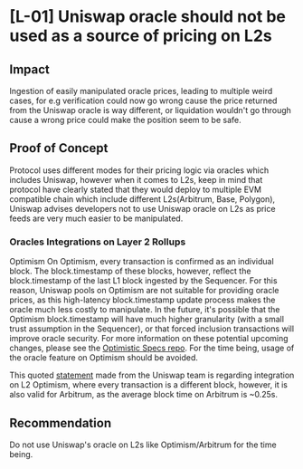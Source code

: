 # [L-01] Uniswap oracle should not be used as a source of pricing on L2s

## Impact

Ingestion of easily manipulated oracle prices, leading to multiple weird cases, for e.g verification could now go wrong cause the price returned from the Uniswap oracle is way different, or liquidation wouldn't go through cause a wrong price could make the position seem to be safe.

## Proof of Concept

Protocol uses different modes for their pricing logic via oracles which includes Uniswap, however when it comes to L2s, keep in mind that protocol have clearly stated that they would deploy to multiple EVM compatible chain which include different L2s(Arbitrum, Base, Polygon), Uniswap advises developers not to use Uniswap oracle on L2s as price feeds are very much easier to be manipulated.

### Oracles Integrations on Layer 2 Rollups

Optimism On Optimism, every transaction is confirmed as an individual block. The block.timestamp of these blocks, however, reflect the block.timestamp of the last L1 block ingested by the Sequencer. For this reason, Uniswap pools on Optimism are not suitable for providing oracle prices, as this high-latency block.timestamp update process makes the oracle much less costly to manipulate. In the future, it's possible that the Optimism block.timestamp will have much higher granularity (with a small trust assumption in the Sequencer), or that forced inclusion transactions will improve oracle security. For more information on these potential upcoming changes, please see the [Optimistic Specs repo](https://github.com/ethereum-optimism/optimistic-specs/discussions/23). For the time being, usage of the oracle feature on Optimism should be avoided.

This quoted [statement](https://docs.uniswap.org/concepts/protocol/oracle#oracles-integrations-on-layer-2-rollups) made from the Uniswap team is regarding integration on L2 Optimism, where every transaction is a different block, however, it is also valid for Arbitrum, as the average block time on Arbitrum is ~0.25s.

## Recommendation

Do not use Uniswap's oracle on L2s like Optimism/Arbitrum for the time being.